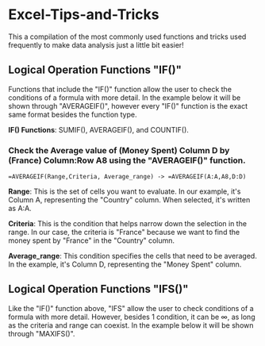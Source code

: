 # Excel-Tips-and-Tricks
This a compilation of the most commonly used functions and tricks used frequently to make data analysis just a little bit easier!
## Logical Operation Functions "IF()"
Functions that include the "IF()" function allow the user to check the conditions of a formula with more detail. In the example below it will be shown through "AVERAGEIF()", however every "IF()" function is the exact same format besides the function type. 


**IF() Functions**: SUMIF(), AVERAGEIF(), and COUNTIF(). 


### Check the Average value of (Money Spent) Column D by (France) Column:Row A8 using the "AVERAGEIF()" function.
```
=AVERAGEIF(Range,Criteria, Average_range) -> =AVERAGEIF(A:A,A8,D:D)
```
**Range**: This is the set of cells you want to evaluate. In our example, it's Column A, representing the "Country" column. When selected, it's written as A:A.

**Criteria**: This is the condition that helps narrow down the selection in the range. In our case, the criteria is "France" because we want to find the money spent by "France" in the "Country" column.

**Average_range**: This condition specifies the cells that need to be averaged. In the example, it's Column D, representing the "Money Spent" column.

## Logical Operation Functions "IFS()"
Like the "IF()" function above, "IFS" allow the user to check conditions of a formula with more detail. However, besides 1 condition, it can be ∞, as long as the criteria and range can coexist. In the example below it will be shown through "MAXIFS()". 
